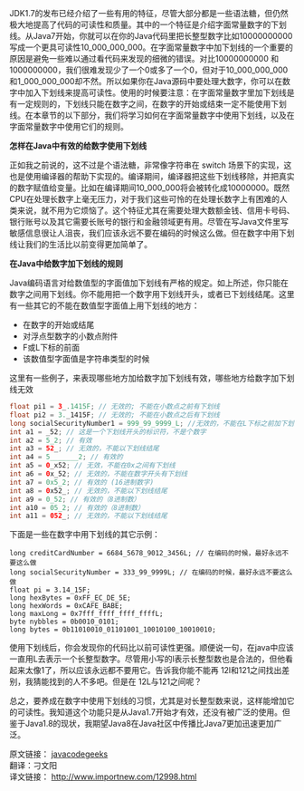 JDK1.7的发布已经介绍了一些有用的特征，尽管大部分都是一些语法糖，但仍然极大地提高了代码的可读性和质量。其中的一个特征是介绍字面常量数字的下划线。从Java7开始，你就可以在你的Java代码里把长整型数字比如10000000000写成一个更具可读性10_000_000_000。在字面常量数字中加下划线的一个重要的原因是避免一些难以通过看代码来发现的细微的错误。对比10000000000 和1000000000，我们很难发现少了一个0或多了一个0，但对于10_000_000_000和1_000_000_000却不然。所以如果你在Java源码中要处理大数字，你可以在数字中加入下划线来提高可读性。使用的时候要注意：在字面常量数字里加下划线是有一定规则的，下划线只能在数字之间，在数字的开始或结束一定不能使用下划线。在本章节的以下部分，我们将学习如何在字面常量数字中使用下划线，以及在字面常量数字中使用它们的规则。

**怎样在Java中有效的给数字使用下划线** 

正如我之前说的，这不过是个语法糖，非常像字符串在 switch 场景下的实现，这也是使用编译器的帮助下实现的。编译期间，编译器把这些下划线移除，并把真实的数字赋值给变量。比如在编译期间10_000_000将会被转化成10000000。既然CPU在处理长数字上毫无压力，对于我们这些可怜的在处理长数字上有困难的人类来说，就不用为它烦恼了。这个特征尤其在需要处理大数额金钱、信用卡号码、银行账号以及其它需要长账号的银行和金融领域更有用。尽管在写Java文件里写敏感信息很让人沮丧，我们应该永远不要在编码的时候这么做。但在数字中用下划线让我们的生活比以前变得更加简单了。

**在Java中给数字加下划线的规则**

Java编码语言对给数值型的字面值加下划线有严格的规定。如上所述，你只能在数字之间用下划线。你不能用把一个数字用下划线开头，或者已下划线结尾。这里有一些其它的不能在数值型字面值上用下划线的地方：

* 在数字的开始或结尾
* 对浮点型数字的小数点附件
* F或L下标的前面
* 该数值型字面值是字符串类型的时候

这里有一些例子，来表现哪些地方加给数字加下划线有效，哪些地方给数字加下划线无效

```java
float pi1 = 3_.1415F; // 无效的; 不能在小数点之前有下划线
float pi2 = 3._1415F; // 无效的; 不能在小数点之后有下划线
long socialSecurityNumber1 = 999_99_9999_L; //无效的，不能在L下标之前加下划线
int a1 = _52; // 这是一个下划线开头的标识符，不是个数字
int a2 = 5_2; // 有效
int a3 = 52_; // 无效的，不能以下划线结尾
int a4 = 5_______2; // 有效的
int a5 = 0_x52; // 无效，不能在0x之间有下划线
int a6 = 0x_52; // 无效的，不能在数字开头有下划线
int a7 = 0x5_2; // 有效的 (16进制数字)
int a8 = 0x52_; // 无效的，不能以下划线结尾
int a9 = 0_52; // 有效的（8进制数）
int a10 = 05_2; // 有效的（8进制数）
int a11 = 052_; // 无效的，不能以下划线结尾
```
下面是一些在数字中用下划线的其它示例：

```javas
long creditCardNumber = 6684_5678_9012_3456L; // 在编码的时候，最好永远不要这么做
long socialSecurityNumber = 333_99_9999L; // 在编码的时候，最好永远不要这么做
float pi = 3.14_15F;
long hexBytes = 0xFF_EC_DE_5E;
long hexWords = 0xCAFE_BABE;
long maxLong = 0x7fff_ffff_ffff_ffffL;
byte nybbles = 0b0010_0101;
long bytes = 0b11010010_01101001_10010100_10010010;
```
使用下划线后，你会发现你的代码比以前可读性更强。顺便说一句，在java中应该一直用L去表示一个长整型数字。尽管用小写的l表示长整型数也是合法的，但他看起来太像1了，所以应该永远都不要用它。告诉我你能不能再 12l和121之间找出差别，我猜能找到的人不多吧。但是在 12L与121之间呢？

总之，要养成在数字中使用下划线的习惯，尤其是对长整型数来说，这样能增加它的可读性。我知道这个功能只是从Java1.7开始才有效，还没有被广泛的使用。但鉴于Java1.8的现状，我期望Java8在Java社区中传播比Java7更加迅速更加广泛。

原文链接： [javacodegeeks](http://www.javacodegeeks.com/2014/03/why-use-underscore-in-numbers-from-java-se-7-underscore-in-numeric-literals.html)  
翻译：刁文阳  
译文链接： http://www.importnew.com/12998.html